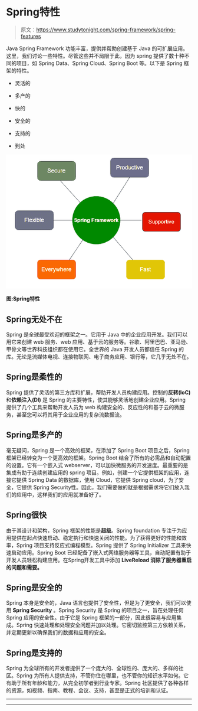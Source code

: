 # Spring特性

> 原文：<https://www.studytonight.com/spring-framework/spring-features>

Java Spring Framework 功能丰富，提供并帮助创建基于 Java 的可扩展应用。这里，我们讨论一些特性。尽管这些并不局限于此，因为 spring 提供了数十种不同的项目，如 Spring Data、Spring Cloud、Spring Boot 等。以下是 Spring 框架的特性。

*   灵活的

*   多产的

*   快的

*   安全的

*   支持的

*   到处

![spring features](img/41caf0dad1d08254bdde884cd0561722.png)

**图:Spring特性**

## Spring无处不在

Spring 是全球最受欢迎的框架之一。它用于 Java 中的企业应用开发。我们可以用它来创建 web 服务、web 应用、基于云的服务等。谷歌、阿里巴巴、亚马逊、甲骨文等世界科技组织都在使用它。全世界的 Java 开发人员都信任 Spring 的库。无论是流媒体电视、连接物联网、电子商务应用、银行等，它几乎无处不在。

## Spring是柔性的

Spring 提供了灵活的第三方库和扩展，帮助开发人员构建应用。控制的**反转(IoC)** 和**依赖注入(DI)** 是 Spring 的主要特性，使其能够灵活地创建企业应用。Spring 提供了几个工具来帮助开发人员为 web 构建安全的、反应性的和基于云的微服务，甚至您可以将其用于企业应用的复杂流数据流。

## Spring是多产的

毫无疑问，Spring 是一个高效的框架，在添加了 Spring Boot 项目之后，Spring 框架已经转变为一个更高效的框架。Spring Boot 结合了所有的必需品和自动配置的设置。它有一个嵌入式 webserver，可以加快微服务的开发速度。最重要的是集成有助于连续创建应用的 spring 项目。例如，创建一个它提供框架的应用，连接它提供 Spring Data 的数据库，使用 Cloud，它提供 Spring cloud，为了安全，它提供 Spring Security性。因此，我们需要做的就是根据需求将它们放入我们的应用中，这样我们的应用就准备好了。

## Spring很快

由于其设计和架构，Spring 框架的性能是**超级**。Spring foundation 专注于为应用提供在起点快速启动、稳定执行和快速关闭的性能。为了获得更好的性能和效率，Spring 项目支持反应式编程模型。Spring 提供了 Spring Initializer 工具来快速启动应用。Spring Boot 已经配备了嵌入式网络服务器等工具，自动配置有助于开发人员轻松构建应用。在Spring开发工具中添加 **LiveReload 消除了服务器重启的问题和需要。**

## Spring是安全的

Spring 本身是安全的，Java 语言也提供了安全性，但是为了更安全，我们可以使用 **Spring Security** 。Spring Security 是 Spring 的项目之一，旨在处理任何 Spring 应用的安全性。由于它是 Spring 框架的一部分，因此很容易与应用集成。Spring 快速处理和处理安全问题并加以处理。它密切监控第三方依赖关系，并定期更新以确保我们的数据和应用的安全。

## Spring是支持的

Spring 为全球所有的开发者提供了一个庞大的、全球性的、庞大的、多样的社区。Spring 为所有人提供支持，不管你住在哪里，也不管你的知识水平如何。它有助于所有年龄和能力，从完全初学者到行业专家。Spring 社区提供了各种各样的资源，如视频、指南、教程、会议、支持，甚至是正式的培训和认证。

* * *

* * *
